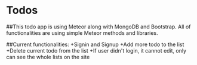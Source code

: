 # Todos 

##This todo app is using Meteor along with MongoDB and Bootstrap. All of functionalities are using simple Meteor methods and libraries.

##Current functionalities:
+Signin and Signup
+Add more todo to the list
+Delete current todo from the list
+If user didn't login, it cannot edit, only can see the whole lists on the site
